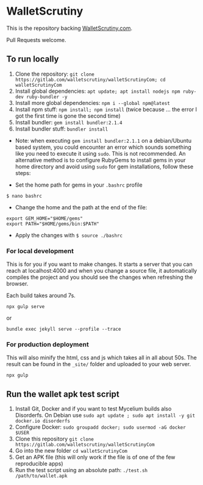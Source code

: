 WalletScrutiny
===============

This is the repository backing [WalletScrutiny.com](https://walletscrutiny.com/).

Pull Requests welcome.

## To run locally

1. Clone the repository: `git clone https://gitlab.com/walletscrutiny/walletScrutinyCom; cd walletScrutinyCom`
1. Install global dependencies: `apt update; apt install nodejs npm ruby-dev ruby-bundler -y`
1. Install more global dependencies: `npm i --global npm@latest`
1. Install npm stuff: `npm install; npm install` (twice because ... the error I
   got the first time is gone the second time)
1. Install bundler: `gem install bundler:2.1.4`
1. Install bundler stuff: `bundler install`

* Note: when executing `gem install bundler:2.1.1` on a debian/Ubuntu based system, you could
encounter an error which sounds something like you need to execute it using `sudo`. This is 
not recommended. An alternative method is to configure RubyGems to install gems in your home 
directory and avoid using `sudo` for gem installations, follow these steps:

- Set the home path for gems in your `.bashrc` profile

```
$ nano bashrc
```

- Change the home and the path at the end of the file:

```
export GEM_HOME="$HOME/gems"
export PATH="$HOME/gems/bin:$PATH"
```

- Apply the changes with `$ source ./bashrc`

### For local development

This is for you if you want to make changes. It starts a server that you can
reach at localhost:4000 and when you change a source file, it automatically
compiles the project and you should see the changes when refreshing the browser.

Each build takes around 7s.

```
npx gulp serve
```

or

```
bundle exec jekyll serve --profile --trace
```

### For production deployment

This will also minify the html, css and js which takes all in all about 50s. The
result can be found in the `_site/` folder and uploaded to your web server.

```
npx gulp
```

## Run the wallet apk test script

1. Install Git, Docker and if you want to test Mycelium builds also Disorderfs.
   On Debian use `sudo apt update ; sudo apt install -y git docker.io disorderfs`
1. Configure Docker: `sudo groupadd docker; sudo usermod -aG docker $USER`
1. Clone this repository `git clone https://gitlab.com/walletscrutiny/walletScrutinyCom`
1. Go into the new folder `cd walletScrutinyCom`
1. Get an APK file (this will only work if the file is of one of the few
   reproducible apps)
1. Run the test script using an absolute path: `./test.sh /path/to/wallet.apk`
